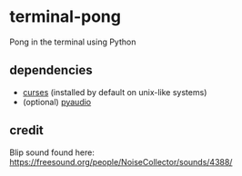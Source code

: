 # terminal-pong
Pong in the terminal using Python

## dependencies
- [curses](https://docs.python.org/2/library/curses.html) (installed by default on unix-like systems)
- (optional) [pyaudio](https://pypi.python.org/pypi/PyAudio)

## credit
Blip sound found here: https://freesound.org/people/NoiseCollector/sounds/4388/
